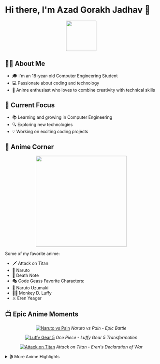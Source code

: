 # Hi there, I'm Azad Gorakh Jadhav 👋

<div align="center">
  <img src="https://media.giphy.com/media/M9gbBd9nbDrOTu1Mqx/giphy.gif" width="100"/>
</div>

## 👨‍💻 About Me

- 🎓 I'm an 18-year-old Computer Engineering Student
- 💻 Passionate about coding and technology
- 🌟 Anime enthusiast who loves to combine creativity with technical skills

## 🎯 Current Focus

- 📚 Learning and growing in Computer Engineering
- 🔍 Exploring new technologies
- 💡 Working on exciting coding projects

## 🌸 Anime Corner

<div align="center">
  <img src="https://media.giphy.com/media/3oKIPEqDGUULpEU0aQ/giphy.gif" width="300"/>
</div>

Some of my favorite anime:
- 🗡️ Attack on Titan
- 🍜 Naruto
- 📓 Death Note
- 🎭 Code Geass
Favorite Characters:
- 🦊 Naruto Uzumaki
- 🏴‍☠️ Monkey D. Luffy
- ⚔️ Eren Yeager

## 📺 Epic Anime Moments

<div align="center">
  
[![Naruto vs Pain](https://img.youtube.com/vi/dzpBxeX3hUM/0.jpg)](https://www.youtube.com/watch?v=dzpBxeX3hUM)
*Naruto vs Pain - Epic Battle*

[![Luffy Gear 5](https://img.youtube.com/vi/yQqzAeqJQ3g/0.jpg)](https://www.youtube.com/watch?v=yQqzAeqJQ3g)
*One Piece - Luffy Gear 5 Transformation*

[![Attack on Titan](https://img.youtube.com/vi/FRn6xXXF-7s/0.jpg)](https://www.youtube.com/watch?v=FRn6xXXF-7s)
*Attack on Titan - Eren's Declaration of War*

</div>

<details>
<summary>🎬 More Anime Highlights</summary>

- 🥊 [Naruto's First Rasengan](https://www.youtube.com/watch?v=dQw4w9WgXcQ)
- ⚡ [Luffy's First Gear 4](https://www.youtube.com/watch?v=dQw4w9WgXcQ)
- 🔥 [Levi vs Beast Titan](https://www.youtube.com/watch?v=dQw4w9WgXcQ)

</details>


